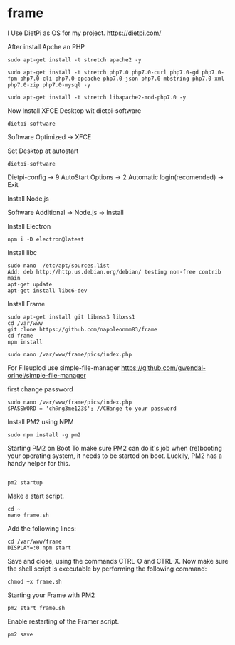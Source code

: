 # frame

I Use DietPi as OS for my project.
https://dietpi.com/

After install Apche an PHP

````
sudo apt-get install -t stretch apache2 -y

````

````
sudo apt-get install -t stretch php7.0 php7.0-curl php7.0-gd php7.0-fpm php7.0-cli php7.0-opcache php7.0-json php7.0-mbstring php7.0-xml php7.0-zip php7.0-mysql -y

````

````
sudo apt-get install -t stretch libapache2-mod-php7.0 -y
````

Now Install XFCE Desktop wit dietpi-software

````
dietpi-software
````
Software Optimized ->  XFCE 

Set Desktop at autostart

````
dietpi-software
````

Dietpi-config -> 9 AutoStart Options -> 2 Automatic login(recomended) -> Exit

Install Node.js

Software Additional -> Node.js -> Install

Install Electron

````
npm i -D electron@latest
````

Install libc

````
sudo nano  /etc/apt/sources.list
Add: deb http://http.us.debian.org/debian/ testing non-free contrib main
apt-get update
apt-get install libc6-dev
````



Install Frame

````
sudo apt-get install git libnss3 libxss1
cd /var/www
git clone https://github.com/napoleonmm83/frame
cd frame
npm install

sudo nano /var/www/frame/pics/index.php
````

For Fileuplod use simple-file-manager
https://github.com/gwendal-orinel/simple-file-manager

first change password

````
sudo nano /var/www/frame/pics/index.php
$PASSWORD = 'ch@ng3me123$'; //CHange to your password

````






Install PM2 using NPM

````
sudo npm install -g pm2
````

Starting PM2 on Boot
To make sure PM2 can do it's job when (re)booting your operating system, it needs to be started on boot. Luckily, PM2 has a handy helper for this.

````

pm2 startup
````

Make a start script.

````
cd ~
nano frame.sh
````

Add the following lines:

````
cd /var/www/frame
DISPLAY=:0 npm start
````

Save and close, using the commands CTRL-O and CTRL-X. Now make sure the shell script is executable by performing the following command:

````
chmod +x frame.sh
````

Starting your Frame with PM2

````
pm2 start frame.sh
````

Enable restarting of the Framer script.

````
pm2 save
````
